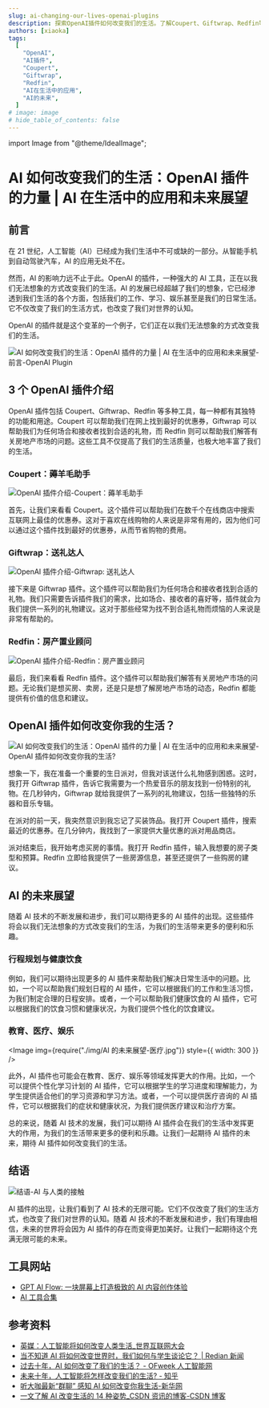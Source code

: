 ```yaml
---
slug: ai-changing-our-lives-openai-plugins
description: 探索OpenAI插件如何改变我们的生活。了解Coupert、Giftwrap、Redfin等AI插件的功能和用途，以及AI在我们日常生活中的应用和未来展望。
authors: [xiaoka]
tags:
  [
    "OpenAI",
    "AI插件",
    "Coupert",
    "Giftwrap",
    "Redfin",
    "AI在生活中的应用",
    "AI的未来",
  ]
# image: image
# hide_table_of_contents: false
---
```


import Image from "@theme/IdealImage";

# AI 如何改变我们的生活：OpenAI 插件的力量 | AI 在生活中的应用和未来展望

## 前言

在 21 世纪，人工智能（AI）已经成为我们生活中不可或缺的一部分。从智能手机到自动驾驶汽车，AI 的应用无处不在。

然而，AI 的影响力远不止于此。OpenAI 的插件，一种强大的 AI 工具，正在以我们无法想象的方式改变我们的生活。AI 的发展已经超越了我们的想象，它已经渗透到我们生活的各个方面，包括我们的工作、学习、娱乐甚至是我们的日常生活。它不仅改变了我们的生活方式，也改变了我们对世界的认知。

OpenAI 的插件就是这个变革的一个例子，它们正在以我们无法想象的方式改变我们的生活。

![AI 如何改变我们的生活：OpenAI 插件的力量 | AI 在生活中的应用和未来展望-前言-OpenAI Plugin](./img/前言-OpenAI%20Plugin.jpg)

<!--truncate-->

## 3 个 OpenAI 插件介绍

OpenAI 插件包括 Coupert、Giftwrap、Redfin 等多种工具，每一种都有其独特的功能和用途。Coupert 可以帮助我们在网上找到最好的优惠券，Giftwrap 可以帮助我们为任何场合和接收者找到合适的礼物，而 Redfin 则可以帮助我们解答有关房地产市场的问题。这些工具不仅提高了我们的生活质量，也极大地丰富了我们的生活。

### Coupert：薅羊毛助手

![OpenAI 插件介绍-Coupert：薅羊毛助手](./img/OpenAI%20插件介绍-Coupert%20薅羊毛助手.png)

首先，让我们来看看 Coupert。这个插件可以帮助我们在数千个在线商店中搜索互联网上最佳的优惠券。这对于喜欢在线购物的人来说是非常有用的，因为他们可以通过这个插件找到最好的优惠券，从而节省购物的费用。

### Giftwrap：送礼达人

![OpenAI 插件介绍-Giftwrap: 送礼达人](./img/OpenAI%20插件介绍-Giftwrap%20送礼达人.png)

接下来是 Giftwrap 插件。这个插件可以帮助我们为任何场合和接收者找到合适的礼物。我们只需要告诉插件我们的需求，比如场合、接收者的喜好等，插件就会为我们提供一系列的礼物建议。这对于那些经常为找不到合适礼物而烦恼的人来说是非常有帮助的。

### Redfin：房产置业顾问

![OpenAI 插件介绍-Redfin：房产置业顾问](./img/OpenAI%20插件介绍-Redfin%20房产置业顾问.png)

最后，我们来看看 Redfin 插件。这个插件可以帮助我们解答有关房地产市场的问题。无论我们是想买房、卖房，还是只是想了解房地产市场的动态，Redfin 都能提供有价值的信息和建议。

## OpenAI 插件如何改变你我的生活？

![AI 如何改变我们的生活：OpenAI 插件的力量 | AI 在生活中的应用和未来展望-OpenAI 插件如何改变你我的生活?](./img/OpenAI%20插件如何改变你我的生活.jpg)

想象一下，我在准备一个重要的生日派对，但我对该送什么礼物感到困惑。这时，我打开 Giftwrap 插件，告诉它我需要为一个热爱音乐的朋友找到一份特别的礼物。在几秒钟内，Giftwrap 就给我提供了一系列的礼物建议，包括一些独特的乐器和音乐专辑。

在派对的前一天，我突然意识到我忘记了买装饰品。我打开 Coupert 插件，搜索最近的优惠券。在几分钟内，我找到了一家提供大量优惠的派对用品商店。

派对结束后，我开始考虑买房的事情。我打开 Redfin 插件，输入我想要的房子类型和预算。Redfin 立即给我提供了一些房源信息，甚至还提供了一些购房的建议。

## AI 的未来展望

随着 AI 技术的不断发展和进步，我们可以期待更多的 AI 插件的出现。这些插件将会以我们无法想象的方式改变我们的生活，为我们的生活带来更多的便利和乐趣。

### 行程规划与健康饮食

例如，我们可以期待出现更多的 AI 插件来帮助我们解决日常生活中的问题。比如，一个可以帮助我们规划日程的 AI 插件，它可以根据我们的工作和生活习惯，为我们制定合理的日程安排。或者，一个可以帮助我们健康饮食的 AI 插件，它可以根据我们的饮食习惯和健康状况，为我们提供个性化的饮食建议。

### 教育、医疗、娱乐

<Image img={require("./img/AI 的未来展望-医疗.jpg")} style={{ width: 300 }} />

此外，AI 插件也可能会在教育、医疗、娱乐等领域发挥更大的作用。比如，一个可以提供个性化学习计划的 AI 插件，它可以根据学生的学习进度和理解能力，为学生提供适合他们的学习资源和学习方法。或者，一个可以提供医疗咨询的 AI 插件，它可以根据我们的症状和健康状况，为我们提供医疗建议和治疗方案。

总的来说，随着 AI 技术的发展，我们可以期待 AI 插件会在我们的生活中发挥更大的作用，为我们的生活带来更多的便利和乐趣。让我们一起期待 AI 插件的未来，期待 AI 插件如何改变我们的生活。

## 结语

![结语-AI 与人类的接触](./img/结语-AI%20与人类的接触.jpg)

AI 插件的出现，让我们看到了 AI 技术的无限可能。它们不仅改变了我们的生活方式，也改变了我们对世界的认知。随着 AI 技术的不断发展和进步，我们有理由相信，未来的世界将会因为 AI 插件的存在而变得更加美好。让我们一起期待这个充满无限可能的未来。

## 工具网站

- [GPT AI Flow: 一块屏幕上打造极致的 AI 内容创作体验](https://www.gptaiflow.com/)
- [AI 工具合集](https://www.gptaiflow.com/docs/ai-toolset)

## 参考资料

- [英媒：人工智能将如何改变人类生活\_世界互联网大会](https://cn.wicinternet.org/2023-03/16/content_36434887.htm)
- [当不知道 AI 将如何改变世界时，我们如何与学生谈论它？ | Redian 新闻](https://redian.news/wxnews/257283)
- [过去十年，AI 如何改变了我们的生活？ - OFweek 人工智能网](https://m.ofweek.com/ai/2019-12/ART-201700-8400-30423175.html)
- [未来十年，人工智能将怎样改变我们的生活? - 知乎](https://zhuanlan.zhihu.com/p/22568741)
- [听大咖最新“群聊” 感知 AI 如何改变你我生活-新华网](http://www.xinhuanet.com/fortune/2021-07/09/c_1127639488.htm)
- [一文了解 AI 改变生活的 14 种姿势\_CSDN 资讯的博客-CSDN 博客](https://blog.csdn.net/csdnnews/article/details/79777599)
